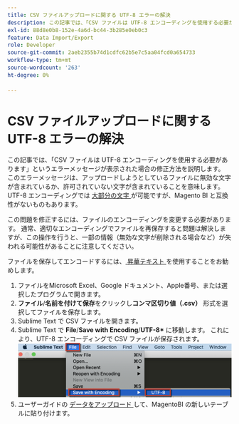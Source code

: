```yaml
---
title: CSV ファイルアップロードに関する UTF-8 エラーの解決
description: この記事では、「CSV ファイルは UTF-8 エンコーディングを使用する必要があります」というエラーメッセージが表示された場合の修正方法を説明します。 このエラーメッセージは、アップロードしようとしているファイルに無効な文字が含まれているか、許可されていない文字が含まれていることを意味します。 UTF-8 エンコーディングでは [ 大部分の文字 ] （https://www.fileformat.info/info/charset/UTF-8/list.htm）が可能ですが、Magento BI と互換性がないものもあります。
exl-id: 88d8e0b8-152e-4a6d-bc44-3b285e0eb0c3
feature: Data Import/Export
role: Developer
source-git-commit: 2aeb2355b74d1cdfc62b5e7c5aa04fcd0a654733
workflow-type: tm+mt
source-wordcount: '263'
ht-degree: 0%

---
```


# CSV ファイルアップロードに関する UTF-8 エラーの解決

この記事では、「CSV ファイルは UTF-8 エンコーディングを使用する必要があります」というエラーメッセージが表示された場合の修正方法を説明します。 このエラーメッセージは、アップロードしようとしているファイルに無効な文字が含まれているか、許可されていない文字が含まれていることを意味します。 UTF-8 エンコーディングでは [ 大部分の文字 ](https://www.fileformat.info/info/charset/UTF-8/list.htm) が可能ですが、Magento BI と互換性がないものもあります。

この問題を修正するには、ファイルのエンコーディングを変更する必要があります。 通常、適切なエンコーディングでファイルを再保存すると問題は解決しますが、この操作を行うと、一部の情報（無効な文字が削除される場合など）が失われる可能性があることに注意してください。

ファイルを保存してエンコードするには、[ 昇華テキスト ](https://www.sublimetext.com/2) を使用することをお勧めします。

1. ファイルをMicrosoft Excel、Google ドキュメント、Apple番号、または選択したプログラムで開きます。
1. &#x200B;&#x200B;**ファイル**/**名前を付けて保存**&#x200B;をクリックし&#x200B;&#x200B;&#x200B;**コンマ区切り値（.csv）** 形式を選択してファイルを保存します。
1. Sublime Text で CSV ファイルを開きます。
1. Sublime Text で&#x200B;&#x200B; **File**/**Save with Encoding**/**UTF-8\*&#x200B;** に移動します。 これにより、UTF-8 エンコーディングで CSV ファイルが保存されます。    ![csv_file_UTF-8_sublime_3.2.2_magento_BI.png](assets/csv_file_UTF-8_sublime_3.2.2_magento_BI.png)
1. ユーザーガイドの [ データをアップロード ](https://experienceleague.adobe.com/ja/docs/commerce-business-intelligence/mbi/analyze/connecting/using-file-uploader) して、MagentoBI の新しいテーブルに貼り付けます。
